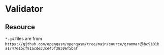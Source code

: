 # Validator

## Resource
`*.g4` files are from `https://github.com/openqasm/openqasm/tree/main/source/grammar`@`bc9101ba1747e1bcf91acde33ce45f3830ef5baf`


